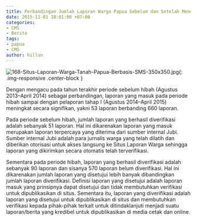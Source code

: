 ```yaml
---
title: Perbandingan Jumlah Laporan Warga Papua Sebelum dan Setelah Mendapatkan Hibah
date: 2015-11-01 18:01:00 +07:00
categories:
- CMS
- Berita
tags:
- papua
- CMS
author: hillun
---
```


![168-Situs-Laporan-Warga-Tanah-Papua-Berbasis-SMS-350x350.jpg](/uploads/168-Situs-Laporan-Warga-Tanah-Papua-Berbasis-SMS-350x350.jpg){: .img-responsive .center-block }

Dengan mengacu pada tahun terakhir periode sebelum hibah (Agustus 2013–April 2014) sebagai perbandingan, laporan yang masuk pada periode hibah sampai dengan pelaporan tahap I (Agustus 2014–April 2015) meningkat secara signifikan, yakni 53 laporan berbanding 660 laporan.

Pada periode sebelum hibah, jumlah laporan yang berhasil diverifikasi adalah sebanyak 51 laporan. Hal ini dikarenakan laporan yang masuk merupakan laporan terpercaya yang diterima dari sumber internal Jubi. Sumber internal Jubi adalah para jurnalis warga yang telah dilatih dan diberikan otorisasi untuk akses langsung ke Situs Laporan Warga sehingga laporan yang dikirimkan secara otomatis telah terverifikasi.

Sementara pada periode hibah, laporan yang berhasil diverifikasi adalah sebanyak 90 laporan dan sisanya 570 laporan belum diverifikasi. Hal ini dikarenakan jumlah laporan yang disetujui lebih banyak dibandingkan jumlah laporan diverifikasi. Definisi laporan yang disetujui adalah laporan masuk yang prinsipnya dapat disetujui dan tidak membutuhkan verifikasi untuk dipublikasikan di situs. Sementara itu, laporan yang diverifikasi adalah laporan yang disetujui untuk dipublikasikan di situs dan membutuhkan verifikasi kepada pihak-pihak terkait untuk ditindaklanjuti menjadi suatu laporan/berita yang kredibel untuk dipublikasikan di media cetak dan online.